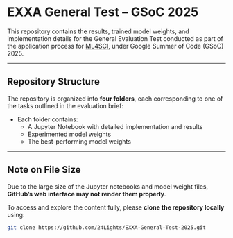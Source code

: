# EXXA General Test – GSoC 2025

This repository contains the results, trained model weights, and implementation details for the General Evaluation Test conducted as part of the application process for [ML4SCI](https://ml4sci.org/), under Google Summer of Code (GSoC) 2025.

---

## Repository Structure

The repository is organized into **four folders**, each corresponding to one of the tasks outlined in the evaluation brief:

- Each folder contains:
  - A Jupyter Notebook with detailed implementation and results
  - Experimented model weights
  - The best-performing model weights

---

##  Note on File Size

Due to the large size of the Jupyter notebooks and model weight files, **GitHub’s web interface may not render them properly**.

To access and explore the content fully, please **clone the repository locally** using:

```bash
git clone https://github.com/24Lights/EXXA-General-Test-2025.git
